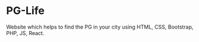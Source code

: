 # PG-Life
Website which helps to find the PG in your city using HTML, CSS, Bootstrap, PHP, JS, React.

